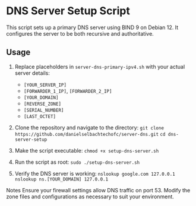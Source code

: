 # DNS Server Setup Script
This script sets up a primary DNS server using BIND 9 on Debian 12. It configures the server to be both recursive and authoritative.

## Usage

1. Replace placeholders in `server-dns-primary-ipv4.sh` with your actual server details:
   - `[YOUR_SERVER_IP]`
   - `[FORWARDER_1_IP]`, `[FORWARDER_2_IP]`
   - `[YOUR_DOMAIN]`
   - `[REVERSE_ZONE]`
   - `[SERIAL_NUMBER]`
   - `[LAST_OCTET]`


2. Clone the repository and navigate to the directory:
`git clone https://github.com/danielselbachtechofc/server-dns.git`
`cd dns-server-setup`


3. Make the script executable:
`chmod +x setup-dns-server.sh`


4. Run the script as root:
`sudo ./setup-dns-server.sh`


5. Verify the DNS server is working:
`nslookup google.com 127.0.0.1`
`nslookup ns.[YOUR_DOMAIN] 127.0.0.1`

Notes
Ensure your firewall settings allow DNS traffic on port 53.
Modify the zone files and configurations as necessary to suit your environment.
